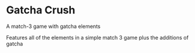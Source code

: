 # Gatcha Crush
A match-3 game with gatcha elements

Features all of the elements in a simple match 3 game plus the additions of gatcha
